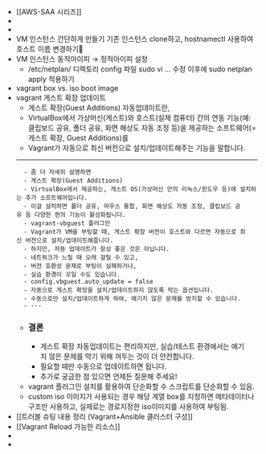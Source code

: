 - [[AWS-SAA 시리즈]]
-
-
- VM 인스턴스 간단하게 만들기 기존 인스턴스 clone하고, hostnamectl 사용하여 호스트 이름 변경하기
- VM 인스턴스 동적아이피 → 정적아이피 설정
	- /etc/netplan/ 디렉토리 config 파일 sudo vi ... 수정 이후에 sudo netplan apply 적용하기
- vagrant box vs. iso boot image
- vagrant 게스트 확장 업데이트
	- 게스트 확장(Guest Additions) 자동업데이트란,
	- VirtualBox에서 가상머신(게스트)와 호스트(실제 컴퓨터) 간의 연동 기능(예: 클립보드 공유, 폴더 공유, 화면 해상도 자동 조정 등)을 제공하는 소프트웨어(=게스트 확장, Guest Additions)를
	- Vagrant가 자동으로 최신 버전으로 설치/업데이트해주는 기능을 말합니다.
	- ---
		- 좀 더 자세히 설명하면
		- 게스트 확장(Guest Additions)
		- VirtualBox에서 제공하는, 게스트 OS(가상머신 안의 리눅스/윈도우 등)에 설치하는 추가 소프트웨어입니다.
		- 이걸 설치하면 폴더 공유, 마우스 통합, 화면 해상도 자동 조정, 클립보드 공유 등 다양한 편의 기능이 활성화됩니다.
		- vagrant-vbguest 플러그인
		- Vagrant가 VM을 부팅할 때, 게스트 확장 버전이 호스트와 다르면 자동으로 최신 버전으로 설치/업데이트해줍니다.
		- 하지만, 자동 업데이트가 항상 좋은 것은 아닙니다.
		- 네트워크가 느릴 때 오래 걸릴 수 있고,
		- 버전 호환성 문제로 부팅이 실패하거나,
		- 실습 환경이 꼬일 수도 있습니다.
		- config.vbguest.auto_update = false
		- 자동으로 게스트 확장을 설치/업데이트하지 않도록 막는 옵션입니다.
		- 수동으로만 설치/업데이트하게 하여, 예기치 않은 문제를 방지할 수 있습니다.
		- ---
	- ### 결론
		- 게스트 확장 자동업데이트는 편리하지만, 실습/테스트 환경에서는 예기치 않은 문제를 막기 위해 꺼두는 것이 더 안전합니다.
		- 필요할 때만 수동으로 업데이트하면 됩니다.
		- 추가로 궁금한 점 있으면 언제든 질문해 주세요!
	- vagrant 플러그인 설치를 활용하여 단순화할 수 스크립트를 단순화할 수 있음.
	- custom iso 이미지가 사용되는 경우 해당 계열 box를 지정하면 메타데이터나 구조만 사용하고, 실제로는 경로지정한 iso이미지를 사용하여 부팅됨.
- [[트러블 슈팅 내용 정리 (Vagrant+Ansible 클러스터 구성]]
- [[Vagrant Reload 가능한 리소스]]
-
-